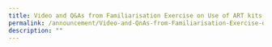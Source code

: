 ```yaml
---
title: Video and Q&As from Familiarisation Exercise on Use of ART kits
permalink: /announcement/Video-and-QnAs-from-Familiarisation-Exercise-on-Use-of-ART-kits/
description: ""
---
```

